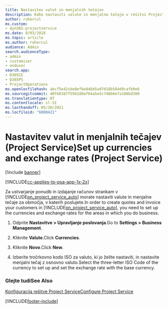 ```yaml
---
title: Nastavitev valut in menjalnih tečajev
description: Kako nastaviti valute in menjalne tečaje v rešitvi Project Service
author: ruhercul
ms.custom:
- dyn365-projectservice
ms.date: 8/03/2018
ms.topic: article
ms.author: ruhercul
audience: Admin
search.audienceType:
- admin
- customizer
- enduser
search.app:
- D365CE
- D365PS
- ProjectOperations
ms.openlocfilehash: abcf5e42cbe8ef6e84bb5a97d18b584d9cafb9e6
ms.sourcegitcommit: 40f68387f594180af64a5e5c748b6efa188bd300
ms.translationtype: HT
ms.contentlocale: sl-SI
ms.lasthandoff: 05/10/2021
ms.locfileid: "6008421"
---
```

# <a name="set-up-currencies-and-exchange-rates-project-service"></a><span data-ttu-id="ff6fe-103">Nastavitev valut in menjalnih tečajev (Project Service)</span><span class="sxs-lookup"><span data-stu-id="ff6fe-103">Set up currencies and exchange rates (Project Service)</span></span>

[!include [banner](../includes/psa-now-project-operations.md)]

[!INCLUDE[cc-applies-to-psa-app-1x-2x](../includes/cc-applies-to-psa-app-1x-2x.md)]

<span data-ttu-id="ff6fe-104">Za ustvarjanje ponudb in izdajanje računov strankam v [!INCLUDE[pn_project_service_auto](../includes/pn-project-service-auto.md)] morate nastaviti valute in menjalne tečaje za območja, v katerih poslujete.</span><span class="sxs-lookup"><span data-stu-id="ff6fe-104">In order to create quotes and invoice your customers in [!INCLUDE[pn_project_service_auto](../includes/pn-project-service-auto.md)], you need to set up the currencies and exchange rates for the areas in which you do business.</span></span>  
  
1.  <span data-ttu-id="ff6fe-105">Odprite **Nastavitve > Upravljanje poslovanja**.</span><span class="sxs-lookup"><span data-stu-id="ff6fe-105">Go to **Settings > Business Management**.</span></span>  
  
2.  <span data-ttu-id="ff6fe-106">Kliknite **Valute**.</span><span class="sxs-lookup"><span data-stu-id="ff6fe-106">Click **Currencies**.</span></span>  
  
3.  <span data-ttu-id="ff6fe-107">Kliknite **Novo**.</span><span class="sxs-lookup"><span data-stu-id="ff6fe-107">Click **New**.</span></span>  
  
4.  <span data-ttu-id="ff6fe-108">Izberite tročrkovno kodo ISO za valuto, ki jo želite nastaviti, in nastavite menjalni tečaj z osnovno valuto.</span><span class="sxs-lookup"><span data-stu-id="ff6fe-108">Select the three-letter ISO Code of the currency to set up and set the exchange rate with the base currency.</span></span>  
  
### <a name="see-also"></a><span data-ttu-id="ff6fe-109">Glejte tudi</span><span class="sxs-lookup"><span data-stu-id="ff6fe-109">See Also</span></span>  
 [<span data-ttu-id="ff6fe-110">Konfiguracija rešitve Project Service</span><span class="sxs-lookup"><span data-stu-id="ff6fe-110">Configure Project Service</span></span>](../psa/configure.md)


[!INCLUDE[footer-include](../includes/footer-banner.md)]